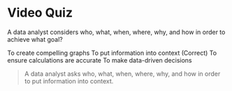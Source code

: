 # Video Quiz
A data analyst considers who, what, when, where, why, and how in order to achieve what goal?

To create compelling graphs
To put information into context (Correct)
To ensure calculations are accurate
To make data-driven decisions

> A data analyst asks who, what, when, where, why, and how in order to put information into context.
